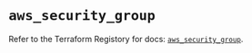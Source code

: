 # `aws_security_group`

Refer to the Terraform Registory for docs: [`aws_security_group`](https://registry.terraform.io/providers/hashicorp/aws/3.76.1/docs/resources/security_group).

